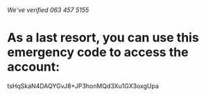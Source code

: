 *We've verified 063 457 5155*

# As a last resort, you can use this emergency code to access the account:

tsHqSkaN4DAQYGvJ8+JP3honMQd3Xu1GX3oxgUpa
